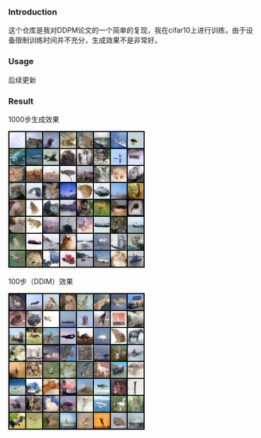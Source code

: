### Introduction

这个仓库是我对DDPM论文的一个简单的复现，我在cifar10上进行训练，由于设备限制训练时间并不充分，生成效果不是非常好。

### Usage

后续更新

### Result

1000步生成效果

![](example\epoch1720.png)

100步（DDIM）效果

![](example\DDIM100.png)
